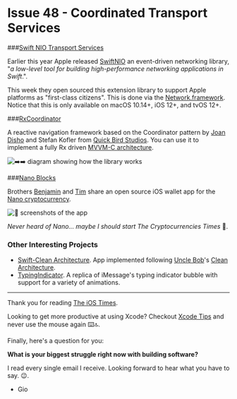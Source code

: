 # Issue 48 - Coordinated Transport Services

###[Swift NIO Transport Services](https://github.com/apple/swift-nio-transport-services)

Earlier this year Apple released [SwiftNIO](https://github.com/apple/swift-nio) an event-driven networking library, "_a low-level tool for building high-performance networking applications in Swift_.".

This week they open sourced this extension library to support Apple platforms as "first-class citizens". This is done via the [Network.framework](https://developer.apple.com/documentation/network). Notice that this is only available on macOS 10.14+, iOS 12+, and tvOS 12+.

###[RxCoordinator](https://github.com/quickbirdstudios/RxCoordinator)

A reactive navigation framework based on the Coordinator pattern by [Joan Disho](https://twitter.com/_disho) and Stefan Kofler from [Quick Bird Studios](https://quickbirdstudios.com/index.php). You can use it to implement a fully Rx driven [MVVM-C architecture](https://tech.trivago.com/2016/08/26/mvvm-c-a-simple-way-to-navigate/).

![➡️➡️ diagram showing how the library works](https://raw.githubusercontent.com/quickbirdstudios/RxCoordinator/master/Images/mvvmc.png)

###[Nano Blocks](https://github.com/nebyark/nano-blocks)

Brothers [Benjamin](http://atlasv.bandcamp.com/) and [Tim](http://www.timkray.com/) share an open source iOS wallet app for the [Nano cryptocurrency](https://nano.org/en).

![📸 screenshots of the app](https://camo.githubusercontent.com/901bc99f567c3346760d653e7a6a834b41cb9243/68747470733a2f2f692e696d6775722e636f6d2f6c646d395565572e6a7067)

_Never heard of Nano... maybe I should start The Cryptocurrencies Times_ 🤔.

### Other Interesting Projects

- [Swift-Clean Architecture](https://github.com/CassiusPacheco/Swift-CleanArchitecture). App implemented following [Uncle Bob](https://blog.cleancoder.com/)'s [Clean Architecture](https://8thlight.com/blog/uncle-bob/2012/08/13/the-clean-architecture.html).
- [TypingIndicator](https://github.com/nathantannar4/TypingIndicator). A replica of iMessage's typing indicator bubble with support for a variety of animations.

---

Thank you for reading [The iOS Times](theiostimes.com).

Looking to get more productive at using Xcode? Checkout [Xcode Tips](http://xcodetips.com/) and never use the mouse again ⌨️🔝.

Finally, here's a question for you:

**What is your biggest struggle right now with building software?**

I read every single email I receive. Looking forward to hear what you have to say. 😉.
- Gio
